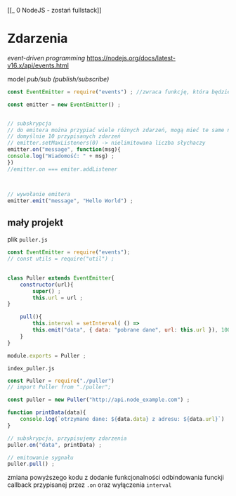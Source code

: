 [[_ 0 NodeJS - zostań fullstack]]



# Zdarzenia
*event-driven programming*
https://nodejs.org/docs/latest-v16.x/api/events.html

model *pub/sub (publish/subscribe)*

```js
const EventEmitter = require("events") ; //zwraca funkcję, która będzie konstruktorem 

const emitter = new EventEmitter() ;


// subskrypcja
// do emitera można przypiać wiele różnych zdarzeń, mogą mieć te same nazwy
// domyślnie 10 przypisanych zdarzeń
// emitter.setMaxListeners(0) -> nielimitowana liczba słychaczy
emitter.on("message", function(msg){
console.log("Wiadomość: " + msg) ;
})
//emitter.on === emiter.addListener



// wywołanie emitera
emitter.emit("message", "Hello World") ;
```


## mały projekt
plik `puller.js`
```js
const EventEmitter = require("events");
// const utils = require("util") ;
 

class Puller extends EventEmitter{
	constructor(url){
		super() ;
		this.url = url ;
}

	pull(){
		this.interval = setInterval( () =>
		this.emit("data", { data: "pobrane dane", url: this.url }), 1000) ;
	}
}

module.exports = Puller ;
```

`index_puller.js`
```js
const Puller = require("./puller")
// import Puller from "./puller";

const puller = new Puller("http://api.node_example.com") ;

function printData(data){
	console.log(`otrzymane dane: ${data.data} z adresu: ${data.url}`)
}

// subskrypcja, przypisujemy zdarzenia
puller.on("data", printData) ;

// emitowanie sygnału
puller.pull() ;
```

zmiana powyższego kodu z dodanie funkcjonalności odbindowania funckji callback przypisanej przez `.on` oraz wyłączenia `interval`






